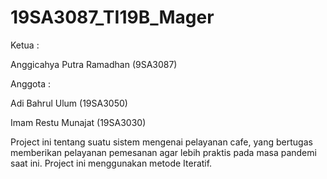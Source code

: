# 19SA3087_TI19B_Mager
Ketua :

Anggicahya Putra Ramadhan (9SA3087)

Anggota :

Adi Bahrul Ulum (19SA3050)

Imam Restu Munajat (19SA3030)


Project ini tentang suatu sistem mengenai pelayanan cafe, yang bertugas memberikan pelayanan pemesanan agar lebih praktis pada masa pandemi saat ini. Project ini menggunakan metode Iteratif.
